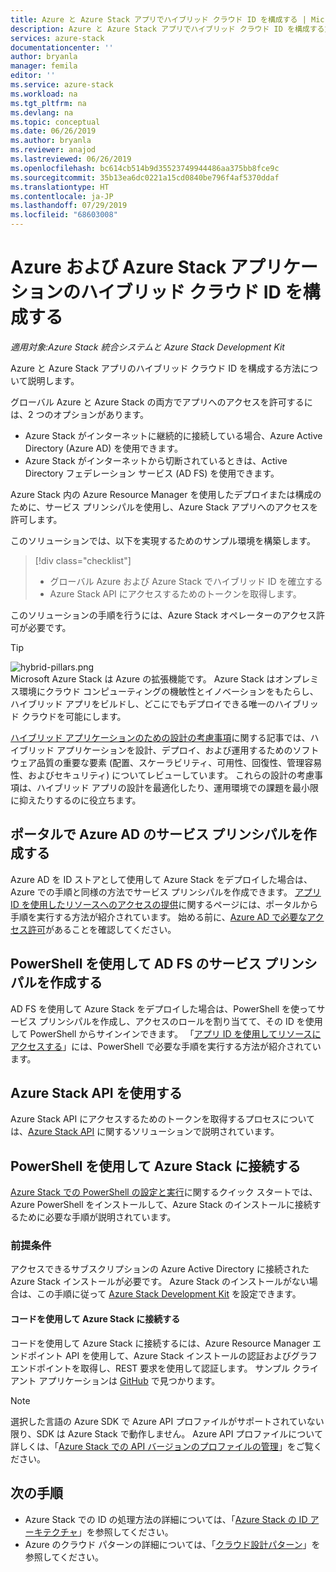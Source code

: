 ```yaml
---
title: Azure と Azure Stack アプリでハイブリッド クラウド ID を構成する | Microsoft Docs
description: Azure と Azure Stack アプリでハイブリッド クラウド ID を構成する方法について説明します。
services: azure-stack
documentationcenter: ''
author: bryanla
manager: femila
editor: ''
ms.service: azure-stack
ms.workload: na
ms.tgt_pltfrm: na
ms.devlang: na
ms.topic: conceptual
ms.date: 06/26/2019
ms.author: bryanla
ms.reviewer: anajod
ms.lastreviewed: 06/26/2019
ms.openlocfilehash: bc614cb514b9d35523749944486aa375bb8fce9c
ms.sourcegitcommit: 35b13ea6dc0221a15cd0840be796f4af5370ddaf
ms.translationtype: HT
ms.contentlocale: ja-JP
ms.lasthandoff: 07/29/2019
ms.locfileid: "68603008"
---
```

# <a name="configure-hybrid-cloud-identity-for-azure-and-azure-stack-applications"></a>Azure および Azure Stack アプリケーションのハイブリッド クラウド ID を構成する

*適用対象:Azure Stack 統合システムと Azure Stack Development Kit*

Azure と Azure Stack アプリのハイブリッド クラウド ID を構成する方法について説明します。

グローバル Azure と Azure Stack の両方でアプリへのアクセスを許可するには、2 つのオプションがあります。

 * Azure Stack がインターネットに継続的に接続している場合、Azure Active Directory (Azure AD) を使用できます。
 * Azure Stack がインターネットから切断されているときは、Active Directory フェデレーション サービス (AD FS) を使用できます。

Azure Stack 内の Azure Resource Manager を使用したデプロイまたは構成のために、サービス プリンシパルを使用し、Azure Stack アプリへのアクセスを許可します。

このソリューションでは、以下を実現するためのサンプル環境を構築します。

> [!div class="checklist"]
> - グローバル Azure および Azure Stack でハイブリッド ID を確立する
> - Azure Stack API にアクセスするためのトークンを取得します。

このソリューションの手順を行うには、Azure Stack オペレーターのアクセス許可が必要です。

> [!Tip]  
> ![hybrid-pillars.png](./media/azure-stack-solution-cloud-burst/hybrid-pillars.png)  
> Microsoft Azure Stack は Azure の拡張機能です。 Azure Stack はオンプレミス環境にクラウド コンピューティングの機敏性とイノベーションをもたらし、ハイブリッド アプリをビルドし、どこにでもデプロイできる唯一のハイブリッド クラウドを可能にします。  
> 
> [ハイブリッド アプリケーションのための設計の考慮事項](azure-stack-edge-pattern-overview.md)に関する記事では、ハイブリッド アプリケーションを設計、デプロイ、および運用するためのソフトウェア品質の重要な要素 (配置、スケーラビリティ、可用性、回復性、管理容易性、およびセキュリティ) についてレビューしています。 これらの設計の考慮事項は、ハイブリッド アプリの設計を最適化したり、運用環境での課題を最小限に抑えたりするのに役立ちます。


## <a name="create-a-service-principal-for-azure-ad-in-the-portal"></a>ポータルで Azure AD のサービス プリンシパルを作成する

Azure AD を ID ストアとして使用して Azure Stack をデプロイした場合は、Azure での手順と同様の方法でサービス プリンシパルを作成できます。 [アプリ ID を使用したリソースへのアクセスの提供](../operator/azure-stack-create-service-principals.md#manage-an-azure-ad-service-principal)に関するページには、ポータルから手順を実行する方法が紹介されています。 始める前に、[Azure AD で必要なアクセス許可](/azure/azure-resource-manager/resource-group-create-service-principal-portal#required-permissions)があることを確認してください。

## <a name="create-a-service-principal-for-ad-fs-using-powershell"></a>PowerShell を使用して AD FS のサービス プリンシパルを作成する

AD FS を使用して Azure Stack をデプロイした場合は、PowerShell を使ってサービス プリンシパルを作成し、アクセスのロールを割り当てて、その ID を使用して PowerShell からサインインできます。 「[アプリ ID を使用してリソースにアクセスする](../operator/azure-stack-create-service-principals.md#manage-an-ad-fs-service-principal)」には、PowerShell で必要な手順を実行する方法が紹介されています。

## <a name="using-the-azure-stack-api"></a>Azure Stack API を使用する

Azure Stack API にアクセスするためのトークンを取得するプロセスについては、[Azure Stack API](azure-stack-rest-api-use.md) に関するソリューションで説明されています。

## <a name="connect-to-azure-stack-using-powershell"></a>PowerShell を使用して Azure Stack に接続する

[Azure Stack での PowerShell の設定と実行](../operator/azure-stack-powershell-install.md)に関するクイック スタートでは、Azure PowerShell をインストールして、Azure Stack のインストールに接続するために必要な手順が説明されています。

### <a name="prerequisites"></a>前提条件

アクセスできるサブスクリプションの Azure Active Directory に接続された Azure Stack インストールが必要です。 Azure Stack のインストールがない場合は、この手順に従って [Azure Stack Development Kit](../asdk/asdk-install.md) を設定できます。

#### <a name="connect-to-azure-stack-using-code"></a>コードを使用して Azure Stack に接続する

コードを使用して Azure Stack に接続するには、Azure Resource Manager エンドポイント API を使用して、Azure Stack インストールの認証およびグラフ エンドポイントを取得し、REST 要求を使用して認証します。 サンプル クライアント アプリケーションは [GitHub](https://github.com/shriramnat/HybridARMApplication) で見つかります。

>[!Note]
>選択した言語の Azure SDK で Azure API プロファイルがサポートされていない限り、SDK は Azure Stack で動作しません。 Azure API プロファイルについて詳しくは、「[Azure Stack での API バージョンのプロファイルの管理](azure-stack-version-profiles.md)」をご覧ください。

## <a name="next-steps"></a>次の手順

 - Azure Stack での ID の処理方法の詳細については、「[Azure Stack の ID アーキテクチャ](../operator/azure-stack-identity-architecture.md)」を参照してください。
 - Azure のクラウド パターンの詳細については、「[クラウド設計パターン](https://docs.microsoft.com/azure/architecture/patterns)」を参照してください。
